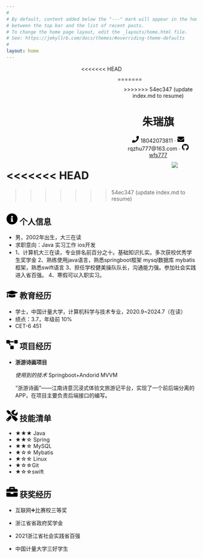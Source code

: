 ```yaml
---
#
# By default, content added below the "---" mark will appear in the home page
# between the top bar and the list of recent posts.
# To change the home page layout, edit the _layouts/home.html file.
# See: https://jekyllrb.com/docs/themes/#overriding-theme-defaults
#
layout: home
---
```

 <center>
<<<<<<< HEAD
   <div style="float:left;margin-left:150px;margin-top:10px" height="150px" width="70%">
=======
   <div style="float:left;margin-left:150px;margin-top:10px" height="150px" width="95%">
>>>>>>> 54ec347 (update index.md to resume)
     <h1>朱瑞旗</h1>
     <div>
         <span>
             <img src="assets/phone-solid.svg" width="18px">
             18042073811
         </span>
         ·
         <span>
             <img src="assets/envelope-solid.svg" width="18px">
             rqzhu777@163.com
         </span>
        ·
         <span>
             <img src="assets/github-brands.svg" width="18px">
             <a href="https://github.com/wfs777">wfs777</a>
         </span>
     </div>
   </div>
   <div style="float:right;margin-top:10px;margin-right:50px" height="200px" width="25%">
     <img src="assets/wfs777.JPG" width="80px"
   </div>
 </center>








<<<<<<< HEAD
=======


>>>>>>> 54ec347 (update index.md to resume)
 ## <img src="assets/info-circle-solid.svg" width="30px"> 个人信息 

 - 男，2002年出生，大三在读                                                                                                                  
 - 求职意向：Java 实习工作 ios开发
 - 1、计算机大三在读，专业排名前百分之十。基础知识扎实。多次获校优秀学生奖学金
   2、熟练使用java语言，熟悉springboot框架 mysql数据库 mybatis框架，熟悉swift语言
   3、担任学校健美操队队长，沟通能力强。参加社会实践进入省百强。
   4、寒假可以入职实习。

## <img src="assets/graduation-cap-solid.svg" width="30px"> 教育经历

- 学士，中国计量大学，计算机科学与技术专业，2020.9~2024.7（在读）
- 绩点：3.7，年级前 10%
- CET-6  451

## <img src="assets/project-diagram-solid.svg" width="30px"> 项目经历

- **浙游诗画项目**

  *使用到的技术*  Springboot+Andorid MVVM

  “浙游诗画”——江南诗意沉浸式体验文旅游记平台，实现了一个前后端分离的APP，在项目主要负责后端接口的编写。

## <img src="assets/tools-solid.svg" width="30px"> 技能清单

- ★★★ Java
- ★★☆ Spring
- ★★☆ MySQL
- ★☆☆ Mybatis
- ★☆☆ Linux
- ★☆☆Git
- ★☆☆swift

## <img src="assets/briefcase-solid.svg" width="30px"> 获奖经历

- 互联网➕比赛校三等奖
- 浙江省省政府奖学金

- 2021浙江省社会实践省百强
- 中国计量大学三好学生
